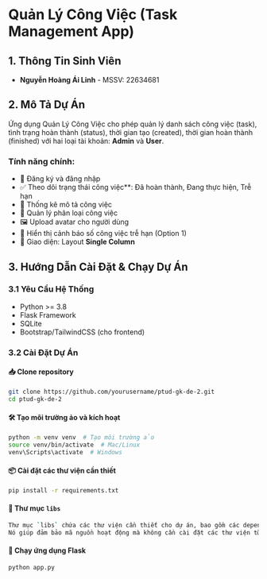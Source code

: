 # Quản Lý Công Việc (Task Management App)

## 1. Thông Tin Sinh Viên
- **Nguyễn Hoàng Ái Linh** - MSSV: 22634681


## 2. Mô Tả Dự Án
Ứng dụng Quản Lý Công Việc cho phép quản lý danh sách công việc (task), tình trạng hoàn thành (status), thời gian tạo (created), thời gian hoàn thành (finished) với hai loại tài khoản: **Admin** và **User**.

### Tính năng chính:
- 📝 Đăng ký và đăng nhập
- ✅ Theo dõi trạng thái công việc**: Đã hoàn thành, Đang thực hiện, Trễ hạn
- 📅 Thống kê mô tả công việc
- 🚀 Quản lý phân loại công việc
- 🖼  Upload avatar cho người dùng
- 🔔 Hiển thị cảnh báo số công việc trễ hạn (Option 1) 
- 🎨 Giao diện: Layout **Single Column** 

## 3. Hướng Dẫn Cài Đặt & Chạy Dự Án

### 3.1 Yêu Cầu Hệ Thống
- Python >= 3.8
- Flask Framework
- SQLite
- Bootstrap/TailwindCSS (cho frontend)

### 3.2 Cài Đặt Dự Án
#### 📥 Clone repository
```bash
git clone https://github.com/yourusername/ptud-gk-de-2.git
cd ptud-gk-de-2
```

#### 🛠 Tạo môi trường ảo và kích hoạt
```bash
python -m venv venv  # Tạo môi trường ảo
source venv/bin/activate  # Mac/Linux
venv\Scripts\activate  # Windows
```

#### 📦 Cài đặt các thư viện cần thiết
```bash
pip install -r requirements.txt
```

#### 📁 Thư mục `libs`
```bash
Thư mục `libs` chứa các thư viện cần thiết cho dự án, bao gồm các dependency bên ngoài như Flask, SQLAlchemy, và các thư viện hỗ trợ khác.  
Nó giúp đảm bảo mã nguồn hoạt động mà không cần cài đặt các thư viện từ internet mỗi lần chạy dự án.
```

#### 🚀 Chạy ứng dụng Flask
```bash
python app.py
```
